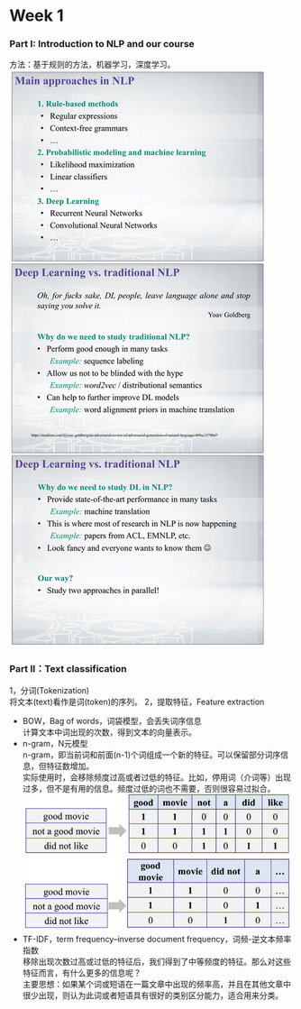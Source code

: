 # Week 1
### Part I: Introduction to NLP and our course
方法：基于规则的方法，机器学习，深度学习。  
![course_content](./graph/week1_1_1.png)

### Part II：Text classification
1，分词(Tokenization)  
将文本(text)看作是词(token)的序列。
2，提取特征，Feature extraction
- BOW，Bag of words，词袋模型，会丢失词序信息  
计算文本中词出现的次数，得到文本的向量表示。
- n-gram，N元模型  
n-gram，即当前词和前面(n-1)个词组成一个新的特征。可以保留部分词序信息，但特征数增加。  
实际使用时，会移除频度过高或者过低的特征。比如，停用词（介词等）出现过多，但不是有用的信息。频度过低的词也不需要，否则很容易过拟合。  
![](./graph/bow_ngram.png)
- TF-IDF，term frequency–inverse document frequency，词频-逆文本频率指数  
移除出现次数过高或过低的特征后，我们得到了中等频度的特征。那么对这些特征而言，有什么更多的信息呢？  
主要思想：如果某个词或短语在一篇文章中出现的频率高，并且在其他文章中很少出现，则认为此词或者短语具有很好的类别区分能力，适合用来分类。

